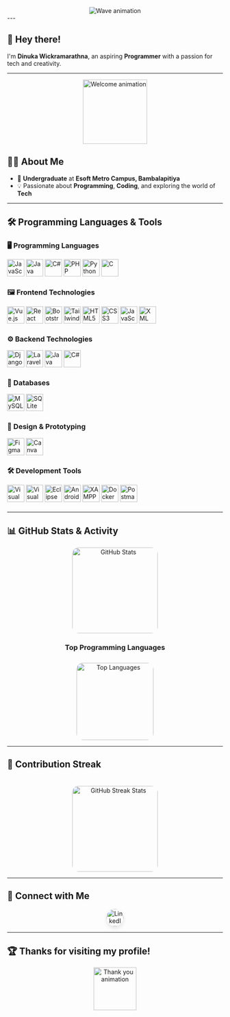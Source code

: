 <div align="center">
  <img src="https://capsule-render.vercel.app/api?type=waving&color=gradient&height=250&section=header&text=Welcome%20to%20My%20Profile!&fontSize=60&fontAlign=50&fontAlignY=50&fontColor=auto&animation=fadeIn&desc=Dinuka%20Wickramarathna%20%7C%20Aspiring%20Programmer&descAlign=50&descAlignY=70" alt="Wave animation" />
</div>
---

## 👋 Hey there!

I'm **Dinuka Wickramarathna**, an aspiring **Programmer** with a passion for tech and creativity.

---

<div align="center">
  <img height="150" src="https://media.giphy.com/media/UpaxNpS4EI7fkBIGag/giphy.gif" alt="Welcome animation" />
</div>

## 👨‍💻 About Me

- 🏫 **Undergraduate** at **Esoft Metro Campus, Bambalapitiya**  
- 💡 Passionate about **Programming**, **Coding**, and exploring the world of **Tech**  

---

 ## 🛠 Programming Languages & Tools
  
  <h3>🖥️ Programming Languages</h3>
  <div style="margin-bottom: 20px;">
    <img src="https://cdn.jsdelivr.net/gh/devicons/devicon/icons/javascript/javascript-plain.svg" height="40" alt="JavaScript" />
    <img src="https://cdn.jsdelivr.net/gh/devicons/devicon/icons/java/java-original-wordmark.svg" height="40" alt="Java" />
    <img src="https://cdn.jsdelivr.net/gh/devicons/devicon/icons/csharp/csharp-original.svg" height="40" alt="C#" />
    <img src="https://cdn.jsdelivr.net/gh/devicons/devicon/icons/php/php-original.svg" height="40" alt="PHP" />
    <img src="https://cdn.jsdelivr.net/gh/devicons/devicon/icons/python/python-original.svg" height="40" alt="Python" />
    <img src="https://cdn.jsdelivr.net/gh/devicons/devicon/icons/c/c-original.svg" height="40" alt="C" />
 
   
  </div>
  
  <h3>🖼️ Frontend Technologies</h3>
  <div style="margin-bottom: 20px;">
    <img src="https://cdn.jsdelivr.net/gh/devicons/devicon/icons/vuejs/vuejs-original-wordmark.svg" height="40" alt="Vue.js" />
    <img src="https://cdn.jsdelivr.net/gh/devicons/devicon/icons/react/react-original-wordmark.svg" height="40" alt="React" />
    <img src="https://cdn.jsdelivr.net/gh/devicons/devicon/icons/bootstrap/bootstrap-plain.svg" height="40" alt="Bootstrap" />
    <img src="https://cdn.simpleicons.org/tailwindcss/06B6D4" height="40" alt="Tailwind CSS" />
    <img src="https://cdn.jsdelivr.net/gh/devicons/devicon/icons/html5/html5-plain-wordmark.svg" height="40" alt="HTML5" />
    <img src="https://cdn.simpleicons.org/css3/1572B6" height="40" alt="CSS3" />
    <img src="https://cdn.jsdelivr.net/gh/devicons/devicon/icons/javascript/javascript-plain.svg" height="40" alt="JavaScript" />
    <img src="https://cdn.simpleicons.org/xml/00599C" height="40" alt="XML" />
  </div>
  
  <h3>⚙️ Backend Technologies</h3>
  <div style="margin-bottom: 20px;">
     <img src="https://cdn.jsdelivr.net/gh/devicons/devicon/icons/django/django-original.svg" height="40" alt="Django" />
<img src="https://cdn.jsdelivr.net/gh/devicons/devicon/icons/laravel/laravel-plain-wordmark.svg" height="40" alt="Laravel" />
    <img src="https://cdn.jsdelivr.net/gh/devicons/devicon/icons/java/java-original-wordmark.svg" height="40" alt="Java" />
    <img src="https://cdn.jsdelivr.net/gh/devicons/devicon/icons/csharp/csharp-original.svg" height="40" alt="C#" />
  </div>
  
  <h3>💾 Databases</h3>
  <div style="margin-bottom: 20px;">
    <img src="https://cdn.jsdelivr.net/gh/devicons/devicon/icons/mysql/mysql-original.svg" height="40" alt="MySQL" />
    <img src="https://cdn.jsdelivr.net/gh/devicons/devicon/icons/sqlite/sqlite-original.svg" height="40" alt="SQLite" />
  </div>
  
  <h3>🎨 Design & Prototyping</h3>
  <div style="margin-bottom: 20px;">
    <img src="https://cdn.jsdelivr.net/gh/devicons/devicon/icons/figma/figma-original.svg" height="40" alt="Figma" />
    <img src="https://cdn.simpleicons.org/canva/00C4CC" height="40" alt="Canva" />
  </div>
  
  <h3>🛠️ Development Tools</h3>
  <div style="margin-bottom: 20px;">
    <img src="https://cdn.jsdelivr.net/gh/devicons/devicon/icons/vscode/vscode-original-wordmark.svg" height="40" alt="Visual Studio Code" />
    <img src="https://cdn.jsdelivr.net/gh/devicons/devicon/icons/visualstudio/visualstudio-plain.svg" height="40" alt="Visual Studio" />
    <img src="https://cdn.jsdelivr.net/gh/devicons/devicon/icons/eclipse/eclipse-original.svg" height="40" alt="Eclipse" />
    <img src="https://cdn.jsdelivr.net/gh/devicons/devicon/icons/androidstudio/androidstudio-original.svg" height="40" alt="Android Studio" />
    <img src="https://cdn.simpleicons.org/xampp/F37623" height="40" alt="XAMPP" />
    <img src="https://cdn.jsdelivr.net/gh/devicons/devicon/icons/docker/docker-original-wordmark.svg" height="40" alt="Docker" />
    <img src="https://cdn.jsdelivr.net/gh/devicons/devicon/icons/postman/postman-plain-wordmark.svg" height="40" alt="Postman" />
  </div>

---

## 📊 GitHub Stats & Activity

<div align="center">
  <!-- GitHub Stats -->
  <img 
    src="https://github-readme-stats.vercel.app/api?username=Dinukaawsh&theme=radical&show_icons=true&include_all_commits=true&count_private=true&border_radius=15&hide_border=true" 
    alt="GitHub Stats" 
    height="200" 
    style="border-radius: 15px;" 
  />
</div>
<div align="center">
  <!-- Title for Top Languages -->
  <h3>Top Programming Languages</h3>

  <!-- Top Languages -->
  <img 
    src="https://github-readme-stats.vercel.app/api/top-langs?username=Dinukaawsh&theme=radical&layout=compact&langs_count=6&hide_border=true&border_radius=15" 
    alt="Top Languages" 
    height="180" 
    style="border-radius: 15px; margin-top: 10px;" 
  />
</div>



---

## 🌟 Contribution Streak

<div align="center">
  <img 
    src="https://streak-stats.demolab.com?user=Dinukaawsh&theme=radical&hide_border=true&fire=FF4081&sideLabels=FFA500" 
    alt="GitHub Streak Stats" 
    height="200" 
    style="border-radius: 15px; margin-top: 20px;" 
  />
</div>

---

## 🔗 Connect with Me

<div align="center">
  <a href="https://www.linkedin.com/in/dinuka-ashan-88468b214/" target="_blank">
    <!-- LinkedIn Button with Hover Effect -->
    <img 
      src="https://img.shields.io/static/v1?message=LinkedIn&logo=linkedin&label=&color=0077B5&logoColor=white&labelColor=&style=for-the-badge" 
      height="40" 
      alt="LinkedIn" 
      style="border-radius: 30px; transition: transform 0.3s ease, box-shadow 0.3s ease; box-shadow: 0 5px 10px rgba(0, 0, 0, 0.1);" 
    />
  </a>
</div>



---

## 🏆 Thanks for visiting my profile!

<div align="center">
  <img src="https://media.giphy.com/media/dxn6fRlTIShoeBr69N/giphy.gif" height="100" alt="Thank you animation" />
</div>
